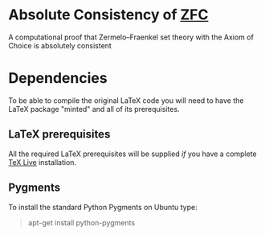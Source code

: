 # Absolute Consistency of [ZFC](https://en.wikipedia.org/wiki/Zermelo%E2%80%93Fraenkel_set_theory)

A computational proof that Zermelo–Fraenkel set theory with the Axiom of 
Choice is absolutely consistent

# Dependencies

To be able to compile the original LaTeX code you will need to have the 
LaTeX package "minted" and all of its prerequisites.

## LaTeX prerequisites

All the required LaTeX prerequisites will be supplied *if* you have a 
complete [TeX Live](https://www.tug.org/texlive/) installation.

## Pygments

To install the standard Python Pygments on Ubuntu type:

> apt-get install python-pygments


